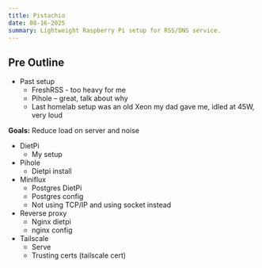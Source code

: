 ```yaml
---
title: Pistachio
date: 08-16-2025
summary: Lightweight Raspberry Pi setup for RSS/DNS service.
---
```


## Pre Outline

* Past setup
    * FreshRSS - too heavy for me
    * Pihole – great, talk about why
    * Last homelab setup was an old Xeon my dad gave me, idled at 45W, very loud

**Goals:** Reduce load on server and noise

* DietPi
    * My setup
* Pihole
    * Dietpi install
* Miniflux
    * Postgres DietPi
    * Postgres config
    * Not using TCP/IP and using socket instead
* Reverse proxy
    * Nginx dietpi
    * nginx config
* Tailscale
    * Serve
    * Trusting certs (tailscale cert)